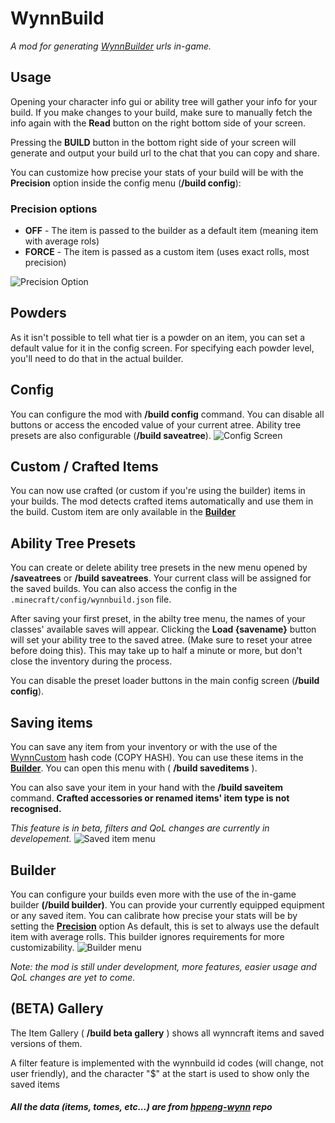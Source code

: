 # WynnBuild
_A mod for generating [WynnBuilder](https://wynnbuilder.github.io/builder/) urls in-game._

## Usage
Opening your character info gui or ability tree will gather your info for your build. If you make changes to your build, make sure to manually fetch the info again with the **Read** button on the right bottom side of your screen.

Pressing the **BUILD** button in the bottom right side of your screen will generate and output your build url to the chat that you can copy and share.

You can customize how precise your stats of your build will be with the **Precision** option inside the config menu (**/build config**):
### Precision options
- **OFF** - The item is passed to the builder as a default item (meaning item with average rols)
- **FORCE** - The item is passed as a custom item (uses exact rolls, most precision)

![Precision Option](https://cdn.modrinth.com/data/1RCjAAcr/images/b581fa86bcb87455948acbf479cd46f9139cd3be.png)

## Powders
As it isn't possible to tell what tier is a powder on an item, you can set a default value for it in the config screen. For specifying each powder level, you'll need to do that in the actual builder.

## Config
You can configure the mod with **/build config** command. You can disable all buttons or access the encoded value of your current atree.
Ability tree presets are also configurable (**/build saveatree**).
![Config Screen](https://cdn.modrinth.com/data/1RCjAAcr/images/ed4d865d94ad43a1e1d9bf6239ccb461876f0aa4.png)

## Custom / Crafted Items
You can now use crafted (or custom if you're using the builder) items in your builds. The mod detects crafted items automatically and use them in the build. Custom item are only available in the [**Builder**](#Builder)

## Ability Tree Presets
You can create or delete ability tree presets in the new menu opened by **/saveatrees** or **/build saveatrees**.
Your current class will be assigned for the saved builds.
You can also access the config in the `.minecraft/config/wynnbuild.json` file.

After saving your first preset, in the abilty tree menu, the names of your classes' available saves will appear. Clicking the **Load {savename}** button will set your ability tree to the saved atree. (Make sure to reset your atree before doing this). This may take up to half a minute or more, but don't close the inventory during the process.

You can disable the preset loader buttons in the main config screen (**/build config**).

## Saving items
You can save any item from your inventory or with the use of the [WynnCustom](https://hppeng-wynn.github.io/custom/) hash code (COPY HASH). You can use these items in the [**Builder**](#Builder). You can open this menu with ( **/build saveditems** ).

You can also save your item in your hand with the **/build saveitem** command. **Crafted accessories or renamed items' item type is not recognised.**

_This feature is in beta, filters and QoL changes are currently in developement._
![Saved item menu](https://cdn.modrinth.com/data/cached_images/4b6dcc20e856104e46acbf62c9951f9f45e50235.png)

## Builder
You can configure your builds even more with the use of the in-game builder **(/build builder)**. You can provide your currently equipped equipment or any saved item. You can calibrate how precise your stats will be by setting the **[Precision](#Precision-options)** option As default, this is set to always use the default item with average rolls. This builder ignores requirements for more customizability.
![Builder menu](https://cdn.modrinth.com/data/cached_images/9b5ae01f0888f1ea0836471d061de6139f5fdba0.png)

_Note: the mod is still under development, more features, easier usage and QoL changes are yet to come._

## (BETA) Gallery
The Item Gallery ( **/build beta gallery** ) shows all wynncraft items and saved versions of them.

A filter feature is implemented with the wynnbuild id codes (will change, not user friendly), and the character "$" at the start is used to show only the saved items

#### _All the data (items, tomes, etc...) are from [hppeng-wynn](https://github.com/hppeng-wynn/hppeng-wynn.github.io) repo_